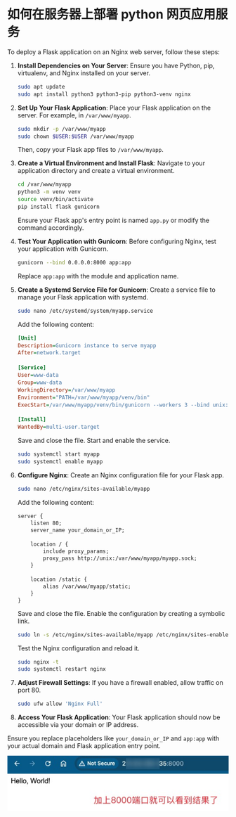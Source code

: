 # 如何在服务器上部署 python 网页应用服务

To deploy a Flask application on an Nginx web server, follow these steps:

1. **Install Dependencies on Your Server**: Ensure you have Python, pip, virtualenv, and Nginx installed on your server.

   ```bash
   sudo apt update
   sudo apt install python3 python3-pip python3-venv nginx
   ```

2. **Set Up Your Flask Application**: Place your Flask application on the server. For example, in `/var/www/myapp`.

   ```bash
   sudo mkdir -p /var/www/myapp
   sudo chown $USER:$USER /var/www/myapp
   ```

   Then, copy your Flask app files to `/var/www/myapp`.

3. **Create a Virtual Environment and Install Flask**: Navigate to your application directory and create a virtual environment.

   ```bash
   cd /var/www/myapp
   python3 -m venv venv
   source venv/bin/activate
   pip install flask gunicorn
   ```

   Ensure your Flask app's entry point is named `app.py` or modify the command accordingly.

4. **Test Your Application with Gunicorn**: Before configuring Nginx, test your application with Gunicorn.

   ```bash
   gunicorn --bind 0.0.0.0:8000 app:app
   ```

   Replace `app:app` with the module and application name.

5. **Create a Systemd Service File for Gunicorn**: Create a service file to manage your Flask application with systemd.

   ```bash
   sudo nano /etc/systemd/system/myapp.service
   ```

   Add the following content:

   ```ini
   [Unit]
   Description=Gunicorn instance to serve myapp
   After=network.target

   [Service]
   User=www-data
   Group=www-data
   WorkingDirectory=/var/www/myapp
   Environment="PATH=/var/www/myapp/venv/bin"
   ExecStart=/var/www/myapp/venv/bin/gunicorn --workers 3 --bind unix:myapp.sock -m 007 app:app

   [Install]
   WantedBy=multi-user.target
   ```

   Save and close the file. Start and enable the service.

   ```bash
   sudo systemctl start myapp
   sudo systemctl enable myapp
   ```

6. **Configure Nginx**: Create an Nginx configuration file for your Flask app.

   ```bash
   sudo nano /etc/nginx/sites-available/myapp
   ```

   Add the following content:

   ```nginx
   server {
       listen 80;
       server_name your_domain_or_IP;

       location / {
           include proxy_params;
           proxy_pass http://unix:/var/www/myapp/myapp.sock;
       }

       location /static {
           alias /var/www/myapp/static;
       }
   }
   ```

   Save and close the file. Enable the configuration by creating a symbolic link.

   ```bash
   sudo ln -s /etc/nginx/sites-available/myapp /etc/nginx/sites-enabled
   ```

   Test the Nginx configuration and reload it.

   ```bash
   sudo nginx -t
   sudo systemctl restart nginx
   ```

7. **Adjust Firewall Settings**: If you have a firewall enabled, allow traffic on port 80.

   ```bash
   sudo ufw allow 'Nginx Full'
   ```

8. **Access Your Flask Application**: Your Flask application should now be accessible via your domain or IP address.

Ensure you replace placeholders like `your_domain_or_IP` and `app:app` with your actual domain and Flask application entry point.

![Ethan_2024-07-18_12-01-10](./assets/240718-如何在服务器上部署python网页应用服务/Ethan_2024-07-18_12-01-10.jpg)
